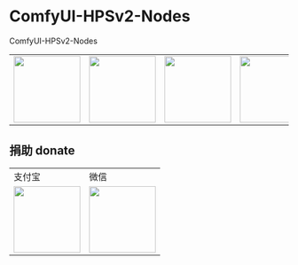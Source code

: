 # ComfyUI-HPSv2-Nodes
ComfyUI-HPSv2-Nodes

<table border="0">
	<tbody>
		<tr>
			<td align="center" valign="middle">
				<a href="https://url.cn/5jVTRwI" target="_blank">
					<!--<img height="120" src="https://wx4.sinaimg.cn/mw690/46b94231ly1ge0pvo2necj209l05kq3c.jpg">-->
					<img height="120" src="https://ride-group.gitee.io/amapjava/images/tencent.jpeg">
				</a>
			</td>
			<td align="right" valign="middle">
				<!--<img height="120" src="https://wx2.sinaimg.cn/mw690/46b94231ly1ge0po9ko70j20fk0fkjsc.jpg">-->
				<img height="120" src="https://ride-group.gitee.io/amapjava/images/fenxiang.jpeg">
			</td>
			<td align="center" valign="middle">
				<a href="https://www.vultr.com/?ref=8546025-6G" target="_blank">
					<!--<img height="120" src="https://wx3.sinaimg.cn/mw1024/46b94231ly1ge0p76k64bj206o06owev.jpg">-->
					<img height="120" src="https://ride-group.gitee.io/amapjava/images/vultr.jpeg">
				</a>
			</td>
			<td align="center" valign="middle">
				<a href="https://www.aliyun.com/minisite/goods?userCode=tewwu0c8" target="_blank">
					<!--<img height="120" src="https://img.alicdn.com/tfs/TB1Gc3zmAL0gK0jSZFxXXXWHVXa-259-194.jpg">-->
					<img height="120" src="https://ride-group.gitee.io/amapjava/images/aliyun.jpeg">
				</a>
			</td>
		</tr>
	</tbody>
</table>

## 捐助 donate

<table border="0">
	<tbody>
	    <tr>
	        <td>支付宝</td>
	        <td>微信</td>
	    </tr>
		<tr>
			<td align="left" valign="middle">
                <!--<img height="120" src="https://wx4.sinaimg.cn/mw690/46b94231ly1ge0okee0fej20ec0e6gp3.jpg">-->
                <img height="120" src="https://ride-group.gitee.io/amapjava/images/alipay.jpeg">
			</td>
			<td align="center" valign="middle">
				<!--<img height="120" src="https://wx4.sinaimg.cn/mw690/46b94231ly1ge0okecldyj20e80e8n0c.jpg">-->
				<img height="120" src="https://ride-group.gitee.io/amapjava/images/wechat.jpeg">
			</td>
		</tr>
	</tbody>
</table>
